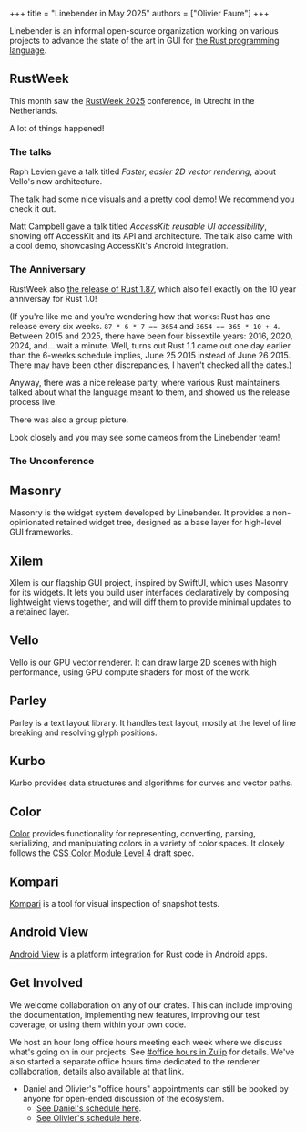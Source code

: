 +++
title = "Linebender in May 2025"
authors = ["Olivier Faure"]
+++

Linebender is an informal open-source organization working on various projects to advance the state of the art in GUI for [the Rust programming language](https://rust-lang.org).


## RustWeek

This month saw the [RustWeek 2025](https://rustweek.org/) conference, in Utrecht in the Netherlands.

A lot of things happened!

### The talks

Raph Levien gave a talk titled *Faster, easier 2D vector rendering*, about Vello's new architecture.
<!-- TODO: Add link to Youtube video of the talk. -->
<!-- If last year is any indication, it should be uploaded soon. -->
The talk had some nice visuals and a pretty cool demo!
We recommend you check it out.
<!-- TODO: Add screenshot of Raph's demo. -->

Matt Campbell gave a talk titled *AccessKit: reusable UI accessibility*, showing off AccessKit and its API and architecture.
The talk also came with a cool demo, showcasing AccessKit's Android integration.

### The Anniversary

RustWeek also [the release of Rust 1.87](https://blog.rust-lang.org/2025/05/15/Rust-1.87.0/), which also fell exactly on the 10 year anniversay for Rust 1.0!

(If you're like me and you're wondering how that works: Rust has one release every six weeks. `87 * 6 * 7 == 3654` and `3654 == 365 * 10 + 4`. Between 2015 and 2025, there have been four bissextile years: 2016, 2020, 2024, and... wait a minute. Well, turns out Rust 1.1 came out one day earlier than the 6-weeks schedule implies, June 25 2015 instead of June 26 2015. There may have been other discrepancies, I haven't checked all the dates.)

Anyway, there was a nice release party, where various Rust maintainers talked about what the language meant to them, and showed us the release process live.

There was also a group picture.

<!-- TODO: Add group photo. -->

Look closely and you may see some cameos from the Linebender team!

### The Unconference

<!-- TODO: What the heck did we even do during the unconference? -->


## Masonry

Masonry is the widget system developed by Linebender.
It provides a non-opinionated retained widget tree, designed as a base layer for high-level GUI frameworks.

<!-- TODO -->


## Xilem

Xilem is our flagship GUI project, inspired by SwiftUI, which uses Masonry for its widgets.
It lets you build user interfaces declaratively by composing lightweight views together, and will diff them to provide minimal updates to a retained layer.

<!-- TODO -->


## Vello

Vello is our GPU vector renderer.
It can draw large 2D scenes with high performance, using GPU compute shaders for most of the work.

<!-- TODO -->


## Parley

Parley is a text layout library.
It handles text layout, mostly at the level of line breaking and resolving glyph positions.

<!-- TODO -->


## Kurbo

Kurbo provides data structures and algorithms for curves and vector paths.

<!-- TODO -->


## Color

[Color][] provides functionality for representing, converting, parsing, serializing, and manipulating colors in a variety of color spaces.
It closely follows the [CSS Color Module Level 4][] draft spec.

<!-- TODO -->


## Kompari

[Kompari][] is a tool for visual inspection of snapshot tests.

<!-- TODO -->


## Android View

[Android View](https://github.com/mwcampbell/android-view) is a platform integration for Rust code in Android apps.

<!-- TODO -->


## Get Involved

We welcome collaboration on any of our crates.
This can include improving the documentation, implementing new features, improving our test coverage, or using them within your own code.

We host an hour long office hours meeting each week where we discuss what's going on in our projects.
See [#office hours in Zulip](https://xi.zulipchat.com/#narrow/channel/359642-office-hours) for details.
We've also started a separate office hours time dedicated to the renderer collaboration, details also available at that link.

- Daniel and Olivier's "office hours" appointments can still be booked by anyone for open-ended discussion of the ecosystem.
  - [See Daniel's schedule here](https://calendar.google.com/calendar/u/0/appointments/schedules/AcZssZ32eQYJ9DtZ_wJaYNtT36YioETiloZDIdImFpBFRo5-XsqGzpikgkg47LPsiHhpiwiQ1orOwwW2).
  - [See Olivier's schedule here](https://calendar.google.com/calendar/u/0/appointments/schedules/AcZssZ2t767ZRETD_TkRI_VxK2ZTG0VrO9OZ4l7HvTxefhtJcg85iK0ZN7zWNnAEZtH0Dn7C1GKxrmYM).

[Color]: https://docs.rs/color/
[CSS Color Module Level 4]: https://www.w3.org/TR/css-color-4/

[Kompari]: https://github.com/linebender/kompari
